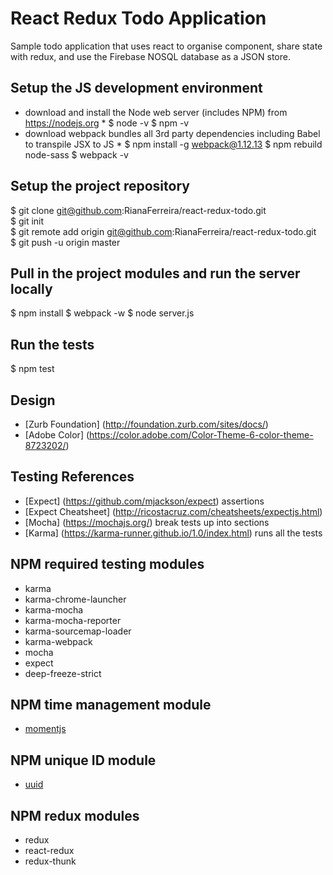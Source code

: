 # React Redux Todo Application
Sample todo application that uses react to organise component, share state with redux, and use the Firebase NOSQL database as a JSON store.

## Setup the JS development environment
* download and install the Node web server (includes NPM) from https://nodejs.org *
$ node -v
$ npm -v
* download webpack bundles all 3rd party dependencies including Babel to transpile JSX to JS *
$ npm install -g webpack@1.12.13
$ npm rebuild node-sass
$ webpack -v

## Setup the project repository
$ git clone git@github.com:RianaFerreira/react-redux-todo.git  
$ git init  
$ git remote add origin git@github.com:RianaFerreira/react-redux-todo.git  
$ git push -u origin master  

## Pull in the project modules and run the server locally
$ npm install
$ webpack -w
$ node server.js

## Run the tests
$ npm test

## Design
* [Zurb Foundation] (http://foundation.zurb.com/sites/docs/)
* [Adobe Color] (https://color.adobe.com/Color-Theme-6-color-theme-8723202/)

## Testing References
* [Expect] (https://github.com/mjackson/expect) assertions
* [Expect Cheatsheet] (http://ricostacruz.com/cheatsheets/expectjs.html)
* [Mocha] (https://mochajs.org/) break tests up into sections
* [Karma] (https://karma-runner.github.io/1.0/index.html) runs all the tests

## NPM required testing modules
* karma
* karma-chrome-launcher
* karma-mocha
* karma-mocha-reporter
* karma-sourcemap-loader
* karma-webpack
* mocha
* expect
* deep-freeze-strict

## NPM time management module
* [momentjs](http://momentjs.com/)

## NPM unique ID module
* [uuid](https://www.npmjs.com/package/uuid)

## NPM redux modules
* redux
* react-redux
* redux-thunk
